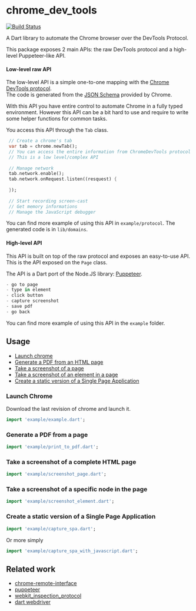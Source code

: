 # chrome_dev_tools

[![Build Status](https://travis-ci.org/xvrh/chrome_dev_tools.svg?branch=master)](https://travis-ci.org/xvrh/chrome_dev_tools)

A Dart library to automate the Chrome browser over the DevTools Protocol.

This package exposes 2 main APIs: the raw DevTools protocol and a high-level Puppeteer-like API.

#### Low-level raw API
The low-level API is a simple one-to-one mapping with the [Chrome DevTools protocol](https://chromedevtools.github.io/devtools-protocol/).  
The code is generated from the [JSON Schema](https://github.com/ChromeDevTools/devtools-protocol) provided by Chrome.

With this API you have entire control to automate Chrome in a fully typed environment.
However this API can be a bit hard to use and require to write some helper functions for common tasks.

You access this API through the `Tab` class. 
```dart
 // Create a chrome's tab
 var tab = chrome.newTab();
 // You can access the entire information from ChromeDevTools protocol
 // This is a low level/complex API
 
 // Manage network
 tab.network.enable();
 tab.network.onRequest.listen((resquest) {
   
 });
 
 // Start recording screen-cast
 // Get memory informations
 // Manage the JavaScript debugger
```

You can find more example of using this API in `example/protocol`. The generated code is in `lib/domains`.

#### High-level API
This API is built on top of the raw protocol and exposes an easy-to-use API.
This is the API exposed on the `Page` class.

The API is a Dart port of the Node.JS library: [Puppeteer](https://pptr.dev/).

```dart
- go to page
- type in element
- click button
- capture screenshot
- save pdf
- go back
```

You can find more example of using this API in the `example` folder.

## Usage
* [Launch chrome](#launch-chrome)  
* [Generate a PDF from an HTML page](#generate-a-pdf-from-a-page)  
* [Take a screenshot of a page](#take-a-screenshot-of-a-complete-html-page)  
* [Take a screenshot of an element in a page](#take-a-screenshot-of-a-specific-node-in-the-page)  
* [Create a static version of a Single Page Application](#create-a-static-version-of-a-single-page-application)  

### Launch Chrome

Download the last revision of chrome and launch it.
```dart
import 'example/example.dart';
```

### Generate a PDF from a page

```dart
import 'example/print_to_pdf.dart';
```

### Take a screenshot of a complete HTML page

```dart
import 'example/screenshot_page.dart';
```

### Take a screenshot of a specific node in the page
```dart
import 'example/screenshot_element.dart';
```

### Create a static version of a Single Page Application
```dart
import 'example/capture_spa.dart';
```
Or more simply
```dart
import 'example/capture_spa_with_javascript.dart';
```

## Related work
 * [chrome-remote-interface](https://github.com/cyrus-and/chrome-remote-interface)
 * [puppeteer](https://github.com/GoogleChrome/puppeteer)
 * [webkit_inspection_protocol](https://github.com/google/webkit_inspection_protocol.dart)
 * [dart webdriver](https://github.com/google/webdriver.dart)
